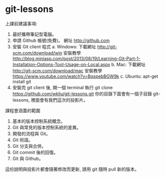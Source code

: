 git-lessons
===========
上課前建議事項:
1. 最好攜帶筆記型電腦。
2. 申請 Github 帳號(免費)。 網址 http://github.com
3. 安裝 Git client 程式
	a. Windows: 下載網址 http://git-scm.com/download/win
				安裝教學 http://blog.miniasp.com/post/2013/08/19/Learning-Git-Part-1-Installation-Options-Tool-Usage-on-Local.aspx
	b. Mac: 下載網址 http://git-scm.com/download/mac
			安裝教學 https://www.youtube.com/watch?v=BqspebBGW9k
	c. Ubuntu: apt-get install git
4. 安裝完 git client 後, 開一個 terminal 執行
	git clone https://github.com/wkliu/git-lessons.git
你的目錄下面會有一個子目錄 git-lessons, 裡面會有我們這次的投影片。

課程會涵蓋的範圍
1. 基本的版本控制系統概念。
2. Git 與常見的版本控制系統的差異。
3. 開發的流程與 Git。
4. Git 術語。
5. Git 分支與合併。
6. Git commit 後的回復。
7. Git 與 Github。

這份說明與投影片都會隨著修改而更新, 請用 git 隨時 pull 新的版本。

